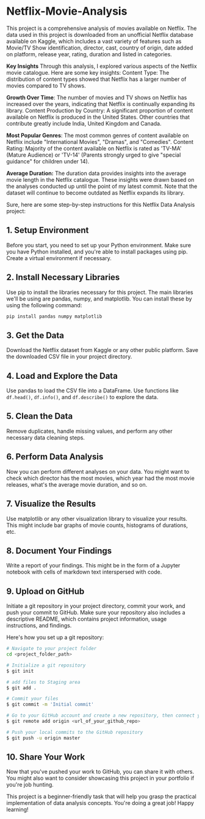 # Netflix-Movie-Analysis
This project is a comprehensive analysis of movies available on Netflix. The data used in this project is downloaded from an unofficial Netflix database available on Kaggle, which includes a vast variety of features such as Movie/TV Show identification, director, cast, country of origin, date added on platform, release year, rating, duration and listed in categories.


**Key Insights**
Through this analysis, I explored various aspects of the Netflix movie catalogue. Here are some key insights:
Content Type: The distribution of content types showed that Netflix has a larger number of movies compared to TV shows.

**Growth Over Time**: The number of movies and TV shows on Netflix has increased over the years, indicating that Netflix is continually expanding its library.
Content Production by Country: A significant proportion of content available on Netflix is produced in the United States. Other countries that contribute greatly include India, United Kingdom and Canada.

**Most Popular Genres**: The most common genres of content available on Netflix include "International Movies", "Dramas", and "Comedies".
Content Rating: Majority of the content available on Netflix is rated as 'TV-MA' (Mature Audience) or 'TV-14' (Parents strongly urged to give "special guidance" for children under 14).

**Average Duration:** The duration data provides insights into the average movie length in the Netflix catalogue.
These insights were drawn based on the analyses conducted up until the point of my latest commit. Note that the dataset will continue to become outdated as Netflix expands its library.
 
Sure, here are some step-by-step instructions for this Netflix Data Analysis project:

## 1. Setup Environment
Before you start, you need to set up your Python environment. Make sure you have Python installed, and you're able to install packages using pip. Create a virtual environment if necessary.

## 2. Install Necessary Libraries
Use pip to install the libraries necessary for this project. The main libraries we'll be using are pandas, numpy, and matplotlib. You can install these by using the following command:
```sh
pip install pandas numpy matplotlib
```

## 3. Get the Data
Download the Netflix dataset from Kaggle or any other public platform. Save the downloaded CSV file in your project directory.

## 4. Load and Explore the Data
Use pandas to load the CSV file into a DataFrame. Use functions like `df.head()`, `df.info()`, and `df.describe()` to explore the data.

## 5. Clean the Data
Remove duplicates, handle missing values, and perform any other necessary data cleaning steps. 

## 6. Perform Data Analysis
Now you can perform different analyses on your data. You might want to check which director has the most movies, which year had the most movie releases, what's the average movie duration, and so on.

## 7. Visualize the Results
Use matplotlib or any other visualization library to visualize your results. This might include bar graphs of movie counts, histograms of durations, etc.

## 8. Document Your Findings
Write a report of your findings. This might be in the form of a Jupyter notebook with cells of markdown text interspersed with code.

## 9. Upload on GitHub
Initiate a git repository in your project directory, commit your work, and push your commit to GitHub. Make sure your repository also includes a descriptive README, which contains project information, usage instructions, and findings.

Here's how you set up a git repository:
```sh
# Navigate to your project folder
cd <project_folder_path>

# Initialize a git repository
$ git init

# add files to Staging area
$ git add .

# Commit your files
$ git commit -m 'Initial commit'

# Go to your GitHub account and create a new repository, then connect your local repository to the GitHub
$ git remote add origin <url_of_your_github_repo>

# Push your local commits to the GitHub repository
$ git push -u origin master
```

## 10. Share Your Work
Now that you've pushed your work to GitHub, you can share it with others. You might also want to consider showcasing this project in your portfolio if you're job hunting.

This project is a beginner-friendly task that will help you grasp the practical implementation of data analysis concepts. You're doing a great job! Happy learning!

